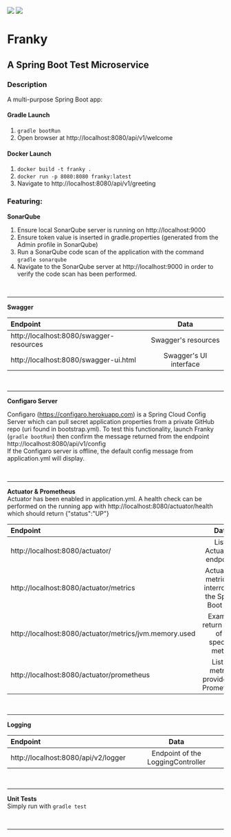 ![](https://github.com/Lylio/image-repo/blob/master/logos/spring-boot.png?raw=true)
![](https://github.com/Lylio/image-repo/blob/master/logos/franky.png?raw=true)
# Franky
## A Spring Boot Test Microservice

### Description
A multi-purpose Spring Boot app:

#### Gradle Launch
1. `gradle bootRun`
2. Open browser at http://localhost:8080/api/v1/welcome

#### Docker Launch
1. `docker build -t franky .`
2. `docker run -p 8080:8080 franky:latest`
3. Navigate to http://localhost:8080/api/v1/greeting


### Featuring:

**SonarQube**
1. Ensure local SonarQube server is running on http://localhost:9000
2. Ensure token value is inserted in gradle.properties (generated from the Admin profile in SonarQube)
3. Run a SonarQube code scan of the application with the command `gradle sonarqube` 
4. Navigate to the SonarQube server at http://localhost:9000 in order to verify the code scan has been performed.

<br>

- - -


**Swagger**

| Endpoint       | Data     |
| :------------- | :----------: |
| http://localhost:8080/swagger-resources | Swagger's resources
| http://localhost:8080/swagger-ui.html | Swagger's UI interface

<br>

---

**Configaro Server**

Configaro (https://configaro.herokuapp.com) is a Spring Cloud Config Server which can pull secret application properties from a private GitHub repo (uri found in bootstrap.yml). To
test this functionality, launch Franky (`gradle bootRun`) then confirm the message returned from the endpoint http://localhost:8080/api/v1/config  
If the Configaro server is offline, the default config message from application.yml will display.

<br>

---

**Actuator & Prometheus**  
Actuator has been enabled in application.yml. A health check can be performed on the running app with http://localhost:8080/actuator/health which should return {"status":"UP"}  



| Endpoint       | Data     |
| :------------- | :----------: |
| http://localhost:8080/actuator/ | Lists Actuator's endpoints|
| http://localhost:8080/actuator/metrics   | Actuator's metrics to interrogate the Spring Boot app| 
| http://localhost:8080/actuator/metrics/jvm.memory.used  | Example return value of a specific metric| 
| http://localhost:8080/actuator/prometheus | List of metrics provided by Prometheus|


<br>

- - -

**Logging**

| Endpoint       | Data     |
| :------------- | :----------: |
| http://localhost:8080/api/v2/logger | Endpoint of the LoggingController|

<br>
<hr>


**Unit Tests**  
  Simply run with `gradle test`

<br>
<hr>




